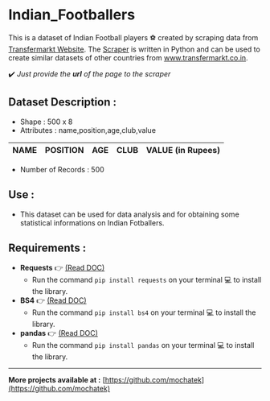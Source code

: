 # Indian_Footballers

This is a dataset of Indian Football players :soccer: created by scraping data from [Transfermarkt Website](https://www.transfermarkt.co.in/).
The [Scraper](https://github.com/mochatek/Indian_Footballers/blob/master/Ind_Football_Scraper.py) is written in Python and can be used
to create similar datasets of other countries from www.transfermarkt.co.in.

:heavy_check_mark: *Just provide the **url** of the page to the scraper*


## Dataset Description :

  - Shape : 500 x 8
  - Attributes : name,position,age,club,value
  
NAME | POSITION | AGE | CLUB | VALUE (in Rupees)
------------ | ------------- | ------------ | ------------- | ------------

  - Number of Records : 500


## Use :
  * This dataset can be used for data analysis and for obtaining some statistical informations on Indian Fotballers.


## Requirements :
  - **Requests**  :point_right: [(Read DOC)](https://2.python-requests.org//en/v0.10.6/)
      * Run the command ``` pip install requests ``` on your terminal :computer: to install the library.
  - **BS4**  :point_right: [(Read DOC)](https://www.crummy.com/software/BeautifulSoup/bs4/doc/)
      * Run the command ``` pip install bs4 ``` on your terminal :computer: to install the library. 
  - **pandas**  :point_right: [(Read DOC)](http://pandas.pydata.org/pandas-docs/version/0.23/)
      * Run the command ``` pip install pandas ``` on your terminal :computer: to install the library. 


---
**More projects available at :** [https://github.com/mochatek](https://github.com/mochatek)
